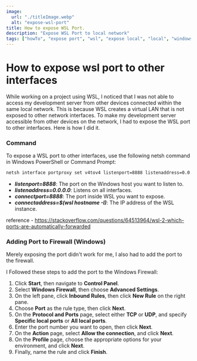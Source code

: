 ```yaml
---
image:
  url: "./titleImage.webp"
  alt: "expose-wsl-port"
title: How to expose WSL Port.
description: "Expose WSL Port to local network"
tags: ["howTo", "expose port", "wsl", "expose local", "local", "windows"]
---
```


# How to expose wsl port to other interfaces

While working on a project using WSL, I noticed that I was not able to access my development server from other devices connected within the same local network. This is because WSL creates a virtual LAN that is not exposed to other network interfaces. To make my development server accessible from other devices on the network, I had to expose the WSL port to other interfaces. Here is how I did it.

### Command

To expose a WSL port to other interfaces, use the following netsh command in Windows PowerShell or Command Prompt:

```bash
netsh interface portproxy set v4tov4 listenport=8888 listenaddress=0.0.0.0 connectport=8888 connectaddress=$(wsl hostname -I)
```

- **_listenport=8888_**: The port on the Windows host you want to listen to.
- **_listenaddress=0.0.0.0_**: Listens on all interfaces.
- **_connectport=8888_**: The port inside WSL you want to expose.
- **_connectaddress=$(wsl hostname -I)_**: The IP address of the WSL instance.

reference - https://stackoverflow.com/questions/64513964/wsl-2-which-ports-are-automatically-forwarded

### Adding Port to Firewall (Windows)

Merely exposing the port didn't work for me, I also had to add the port to the firewall.

I Followed these steps to add the port to the Windows Firewall:

1. Click **Start**, then navigate to **Control Panel**.
2. Select **Windows Firewall**, then choose **Advanced Settings**.
3. On the left pane, click **Inbound Rules**, then click **New Rule** on the right pane.
4. Choose **Port** as the rule type, then click **Next**.
5. On the **Protocol and Ports** page, select either **TCP** or **UDP**, and specify **Specific local ports** or **All local ports**.
6. Enter the port number you want to open, then click **Next**.
7. On the **Action** page, select **Allow the connection**, and click **Next**.
8. On the **Profile** page, choose the appropriate options for your environment, and click **Next**.
9. Finally, name the rule and click **Finish**.
